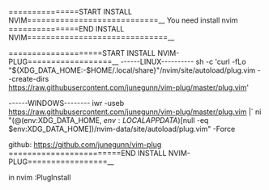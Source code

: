 ===============START INSTALL NVIM============================__
You need install nvim
===============END INSTALL NVIM==============================__

====================START INSTALL NVIM-PLUG==================__
------LINUX----------
sh -c 'curl -fLo "${XDG_DATA_HOME:-$HOME/.local/share}"/nvim/site/autoload/plug.vim --create-dirs \
       https://raw.githubusercontent.com/junegunn/vim-plug/master/plug.vim'


------WINDOWS--------
iwr -useb https://raw.githubusercontent.com/junegunn/vim-plug/master/plug.vim |`
    ni "$(@($env:XDG_DATA_HOME, $env:LOCALAPPDATA)[$null -eq $env:XDG_DATA_HOME])/nvim-data/site/autoload/plug.vim" -Force


github: https://github.com/junegunn/vim-plug
========================END INSTALL NVIM-PLUG=================__

in nvim
:PlugInstall

